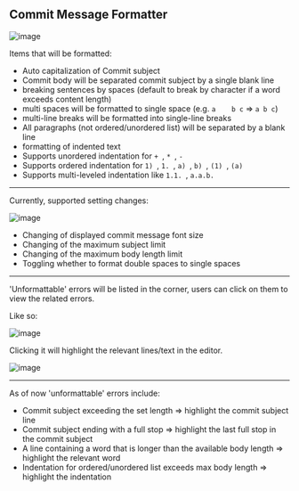 ## Commit Message Formatter
![image](https://github.com/Eclipse-Dominator/CommitMessageFormatter/assets/4567895/738a8cae-2742-4b36-8ece-f5080613d4d4)

Items that will be formatted:
- Auto capitalization of Commit subject
- Commit body will be separated commit subject by a single blank line
- breaking sentences by spaces (default to break by character if a word exceeds content length)
- multi spaces will be formatted to single space (e.g. `a    b c` => `a b c`)
- multi-line breaks will be formatted into single-line breaks
- All paragraphs (not ordered/unordered list) will be separated by a blank line
- formatting of indented text
- Supports unordered indentation for `+ `, `* `, `- `
- Supports ordered indentation for `1) `, `1. `, `a) `, `b) `, `(1) `, `(a) `
- Supports multi-leveled indentation like `1.1. `, `a.a.b. `

---
Currently, supported setting changes:

![image](https://github.com/Eclipse-Dominator/CommitMessageFormatter/assets/4567895/f7a69211-40a0-44af-afab-a10548ca21dc)

- Changing of displayed commit message font size
- Changing of the maximum subject limit
- Changing of the maximum body length limit
- Toggling whether to format double spaces to single spaces

---
'Unformattable' errors will be listed in the corner, users can click on them to view the related errors. 

Like so:

![image](https://github.com/Eclipse-Dominator/CommitMessageFormatter/assets/4567895/336a0e32-0bcb-4ebe-8923-2d5ac197798a)

Clicking it will highlight the relevant lines/text in the editor.

![image](https://github.com/Eclipse-Dominator/CommitMessageFormatter/assets/4567895/48360b18-962d-419c-a49f-a682d2085ac9)

---
As of now 'unformattable' errors include:

- Commit subject exceeding the set length => highlight the commit subject line
- Commit subject ending with a full stop => highlight the last full stop in the commit subject
- A line containing a word that is longer than the available body length => highlight the relevant word
- Indentation for ordered/unordered list exceeds max body length => highlight the indentation
